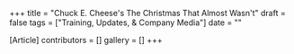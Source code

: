 +++
title = "Chuck E. Cheese's The Christmas That Almost Wasn't"
draft = false
tags = ["Training, Updates, & Company Media"]
date = ""

[Article]
contributors = []
gallery = []
+++